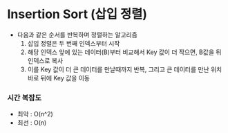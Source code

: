 # Insertion Sort (삽입 정렬)
- 다음과 같은 순서를 반복하며 정렬하는 알고리즘
    1. 삽입 정렬은 두 번째 인덱스부터 시작
    2. 해당 인덱스 앞에 있는 데이터(B)부터 비교해서 Key 값이 더 작으면, B값을 뒤 인덱스로 복사
    3. 이를 Key 값이 더 큰 데이터를 만날때까지 반복, 그리고 큰 데이터를 만난 위치 바로 뒤에 Key 값을 이동
  
### 시간 복잡도
- 최악 : O(n^2)
- 최선 : O(n)